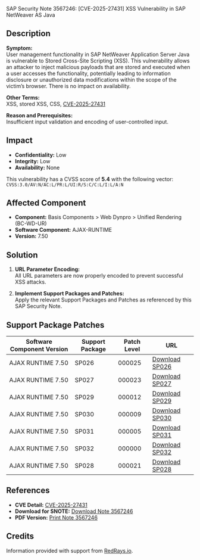 SAP Security Note 3567246: [CVE-2025-27431] XSS Vulnerability in SAP NetWeaver AS Java

## Description

**Symptom:**  
User management functionality in SAP NetWeaver Application Server Java is vulnerable to Stored Cross-Site Scripting (XSS). This vulnerability allows an attacker to inject malicious payloads that are stored and executed when a user accesses the functionality, potentially leading to information disclosure or unauthorized data modifications within the scope of the victim’s browser. There is no impact on availability.

**Other Terms:**  
XSS, stored XSS, CSS, [CVE-2025-27431](https://www.cve.org/CVERecord/SearchResults?query=CVE-2025-27431)

**Reason and Prerequisites:**  
Insufficient input validation and encoding of user-controlled input.

## Impact

- **Confidentiality:** Low
- **Integrity:** Low
- **Availability:** None

This vulnerability has a CVSS score of **5.4** with the following vector:
`CVSS:3.0/AV:N/AC:L/PR:L/UI:R/S:C/C:L/I:L/A:N`

## Affected Component

- **Component:** Basis Components > Web Dynpro > Unified Rendering (BC-WD-UR)
- **Software Component:** AJAX-RUNTIME
- **Version:** 7.50

## Solution

1. **URL Parameter Encoding:**  
   All URL parameters are now properly encoded to prevent successful XSS attacks.

2. **Implement Support Packages and Patches:**  
   Apply the relevant Support Packages and Patches as referenced by this SAP Security Note.

## Support Package Patches

| Software Component Version | Support Package | Patch Level | URL |
|----------------------------|-----------------|-------------|-----|
| AJAX RUNTIME 7.50          | SP026           | 000025      | [Download SP026](https://userapps.support.sap.com/sap/support/swdc/notes?cvnr=73554900100200001453&support_package=SP026&patch_level=000025) |
| AJAX RUNTIME 7.50          | SP027           | 000023      | [Download SP027](https://userapps.support.sap.com/sap/support/swdc/notes?cvnr=73554900100200001453&support_package=SP027&patch_level=000023) |
| AJAX RUNTIME 7.50          | SP029           | 000012      | [Download SP029](https://userapps.support.sap.com/sap/support/swdc/notes?cvnr=73554900100200001453&support_package=SP029&patch_level=000012) |
| AJAX RUNTIME 7.50          | SP030           | 000009      | [Download SP030](https://userapps.support.sap.com/sap/support/swdc/notes?cvnr=73554900100200001453&support_package=SP030&patch_level=000009) |
| AJAX RUNTIME 7.50          | SP031           | 000005      | [Download SP031](https://userapps.support.sap.com/sap/support/swdc/notes?cvnr=73554900100200001453&support_package=SP031&patch_level=000005) |
| AJAX RUNTIME 7.50          | SP032           | 000000      | [Download SP032](https://userapps.support.sap.com/sap/support/swdc/notes?cvnr=73554900100200001453&support_package=SP032&patch_level=000000) |
| AJAX RUNTIME 7.50          | SP028           | 000021      | [Download SP028](https://userapps.support.sap.com/sap/support/swdc/notes?cvnr=73554900100200001453&support_package=SP028&patch_level=000021) |

## References

- **CVE Detail:** [CVE-2025-27431](https://www.cve.org/CVERecord/SearchResults?query=CVE-2025-27431)
- **Download for SNOTE:** [Download Note 3567246](https://notesdownloads.sap.com/note/0040000000264392025)
- **PDF Version:** [Print Note 3567246](https://userapps.support.sap.com/sap/support/sfm/notes/print/0003567246?language=en-US&token=650D50AC3CF9D7A10F7B124D20F5759C)

## Credits

Information provided with support from [RedRays.io](https://redrays.io).